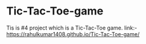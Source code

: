 # Tic-Tac-Toe-game
Tis is #4 project which is a Tic-Tac-Toe game.
link:- https://rahulkumar1408.github.io/Tic-Tac-Toe-game/
